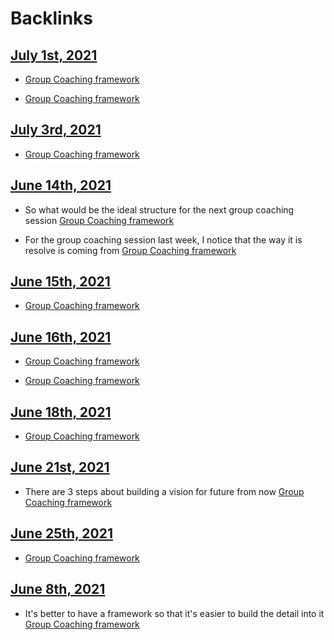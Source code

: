 
# Backlinks
## [July 1st, 2021](<July 1st, 2021.md>)
- [Group Coaching framework](<Group Coaching framework.md>)

- [Group Coaching framework](<Group Coaching framework.md>)

## [July 3rd, 2021](<July 3rd, 2021.md>)
- [Group Coaching framework](<Group Coaching framework.md>)

## [June 14th, 2021](<June 14th, 2021.md>)
- So what would be the ideal structure for the next group coaching session [Group Coaching framework](<Group Coaching framework.md>)

- For the group coaching session last week, I notice that the way it is resolve is coming from [Group Coaching framework](<Group Coaching framework.md>)

## [June 15th, 2021](<June 15th, 2021.md>)
- [Group Coaching framework](<Group Coaching framework.md>)

## [June 16th, 2021](<June 16th, 2021.md>)
- [Group Coaching framework](<Group Coaching framework.md>)

- [Group Coaching framework](<Group Coaching framework.md>)

## [June 18th, 2021](<June 18th, 2021.md>)
- [Group Coaching framework](<Group Coaching framework.md>)

## [June 21st, 2021](<June 21st, 2021.md>)
- There are 3 steps about building a vision for future from now [Group Coaching framework](<Group Coaching framework.md>)

## [June 25th, 2021](<June 25th, 2021.md>)
- [Group Coaching framework](<Group Coaching framework.md>)

## [June 8th, 2021](<June 8th, 2021.md>)
- It's better to have a framework so that it's easier to build the detail into it [Group Coaching framework](<Group Coaching framework.md>)

